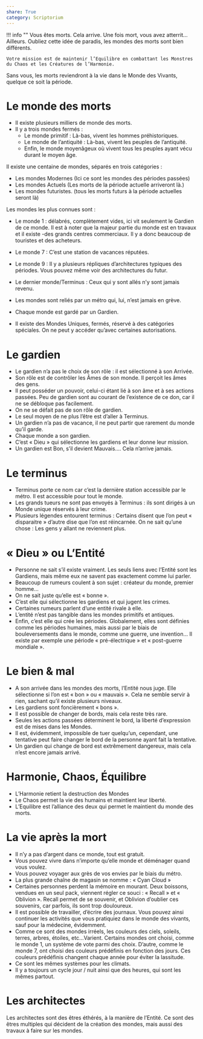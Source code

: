 ```yaml
---
share: True
category: Scriptorium
---
```

!!! info ""
	Vous êtes morts.
Cela arrive.
Une fois mort, vous avez atterrit… Ailleurs. Oubliez cette idée de paradis, les mondes des morts sont bien différents.
 >
	Votre mission est de maintenir l’Equilibre en combattant les Monstres du Chaos et les Créatures de l’Harmonie.
Sans vous, les morts reviendront à la vie dans le Monde des Vivants, quelque ce soit la période.

# Le monde des morts

- Il existe plusieurs milliers de monde des morts. 
- Il y a trois mondes fermés : 
	- Le monde primitif : Là-bas, vivent les hommes préhistoriques.
	- Le monde de l’antiquité : Là-bas, vivent les peuples de l’antiquité.
	- Enfin, le monde moyenâgeux où vivent tous les peuples ayant vécu durant le moyen âge.

Il existe une centaine de mondes, séparés en trois catégories :
- Les mondes Modernes (Ici ce sont les mondes des périodes passées)
- Les mondes Actuels (Les morts de la période actuelle arriveront là.)
- Les mondes futuristes. (tous les morts futurs à la période actuelles seront là)

Les mondes les plus connues sont :
- Le monde 1 : délabrés, complètement vides, ici vit seulement le Gardien de ce monde. Il est à noter que la majeur partie du monde est en travaux et il existe -des grands centres commerciaux. Il y a donc beaucoup de touristes et des acheteurs. 
- Le monde 7 : C’est une station de vacances réputées.
- Le monde 9 : Il y a plusieurs répliques d’architectures typiques des périodes. Vous pouvez même voir des architectures du futur.
- Le dernier monde/Terminus : Ceux qui y sont allés n’y sont jamais revenu.

- Les mondes sont reliés par un métro qui, lui, n’est jamais en grève.
- Chaque monde est gardé par un Gardien.
- Il existe des Mondes Uniques, fermés, réservé à des catégories spéciales. On ne peut y accéder qu’avec certaines autorisations.

# Le gardien
-   Le gardien n’a pas le choix de son rôle : il est sélectionné à son Arrivée.
-   Son rôle est de contrôler les Âmes de son monde. Il perçoit les âmes des gens.
-   Il peut posséder un pouvoir, celui-ci étant lié à son âme et à ses actions passées. Peu de gardien sont au courant de l’existence de ce don, car il ne se débloque pas facilement. 
-   On ne se défait pas de son rôle de gardien.
-   Le seul moyen de ne plus l’être est d’aller à Terminus.
-   Un gardien n’a pas de vacance, il ne peut partir que rarement du monde qu’il garde.
-   Chaque monde a son gardien.
-   C’est « Dieu » qui sélectionne les gardiens et leur donne leur mission.
-   Un gardien est Bon, s’il devient Mauvais…. Cela n’arrive jamais.

# Le terminus
- Terminus porte ce nom car c’est la dernière station accessible par le métro. Il est accessible pour tout le monde.
- Les grands tueurs ne sont pas envoyés à Terminus : ils sont dirigés à un Monde unique réservés à leur crime. 
- Plusieurs légendes entourent terminus : Certains disent que l’on peut « disparaitre » d’autre dise que l’on est réincarnée. On ne sait qu’une chose : Les gens y allant ne reviennent plus.

# « Dieu » ou L’Entité 

-   Personne ne sait s’il existe vraiment. Les seuls liens avec l’Entité sont les Gardiens, mais même eux ne savent pas exactement comme lui parler.
-   Beaucoup de rumeurs coulent à son sujet : créateur du monde, premier homme… 
-   On ne sait juste qu’elle est « bonne ».
-   C’est elle qui sélectionne les gardiens et qui jugent les crimes.
-   Certaines rumeurs parlent d’une entité rivale à elle. 
-   L’entité n’est pas tangible dans les mondes primitifs et antiques.
-   Enfin, c’est elle qui crée les périodes. Globalement, elles sont définies comme les périodes humaines, mais aussi par le biais de bouleversements dans le monde, comme une guerre, une invention… Il existe par exemple une période « pré-électrique » et « post-guerre mondiale ».

# Le bien & mal
-  A son arrivée dans les mondes des morts, l’Entité nous juge. Elle sélectionne si l’on est « bon » ou « mauvais ». Cela ne semble servir à rien, sachant qu’il existe plusieurs niveaux.
-   Les gardiens sont foncièrement « bons ». 
-   Il est possible de changer de bords, mais cela reste très rare.
-   Seules les actions passées déterminent le bord, la liberté d’expression est de mises dans les Mondes.
-   Il est, évidemment, impossible de tuer quelqu’un, cependant, une tentative peut faire changer le bord de la personne ayant fait la tentative.
-   Un gardien qui change de bord est extrêmement dangereux, mais cela n’est encore jamais arrivé.

# Harmonie, Chaos, Équilibre
-   L’Harmonie retient la destruction des Mondes
-   Le Chaos permet la vie des humains et maintient leur liberté.
-   L’Equilibre est l’alliance des deux qui permet le maintient du monde des morts.

# La vie après la mort

- Il n’y a pas d’argent dans ce monde, tout est gratuit.
- Vous pouvez vivre dans n’importe qu’elle monde et déménager quand vous voulez.
- Vous pouvez voyager aux grès de vos envies par le biais du métro.
- La plus grande chaîne de magasin se nomme : « Cyan Cloud »
- Certaines personnes perdent la mémoire en mourant. Deux boissons, vendues en un seul pack, viennent régler ce souci : « Recall » et « Oblivion ». Recall permet de se souvenir, et Oblivion d’oublier ces souvenirs, car parfois, ils sont trop douloureux.
- Il est possible de travailler, d’écrire des journaux. Vous pouvez ainsi continuer les activités que vous pratiquiez dans le monde des vivants, sauf pour la médecine, évidemment.
- Comme ce sont des mondes irréels, les couleurs des ciels, soleils, terres, arbres, étoiles, etc...Varient. Certains mondes ont choisi, comme le monde 1, un système de vote parmi des choix. D’autre, comme le monde 7, ont choisi des couleurs prédéfinis en fonction des jours. Ces couleurs prédéfinis changent chaque année pour éviter la lassitude.
- Ce sont les mêmes systèmes pour les climats. 
- Il y a toujours un cycle jour / nuit ainsi que des heures, qui sont les mêmes partout. 

# Les architectes

Les architectes sont des êtres éthérés, à la manière de l’Entité. Ce sont des êtres multiples qui décident de la création des mondes, mais aussi des travaux à faire sur les mondes.